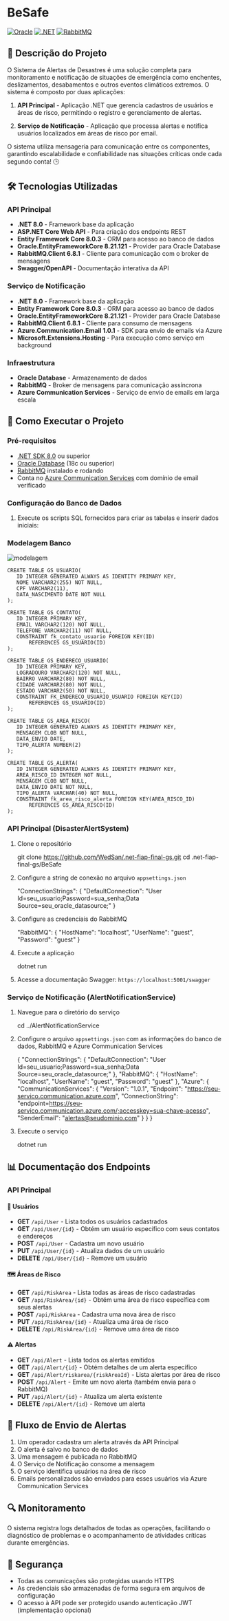 ﻿
#  BeSafe 

[![Oracle](https://img.shields.io/badge/Oracle-F80000?style=for-the-badge&logo=oracle&logoColor=white)](https://www.oracle.com/database/)
[![.NET](https://img.shields.io/badge/.NET-512BD4?style=for-the-badge&logo=.net&logoColor=white)](https://dotnet.microsoft.com/)
[![RabbitMQ](https://img.shields.io/badge/RabbitMQ-FF6600?style=for-the-badge&logo=rabbitmq&logoColor=white)](https://www.rabbitmq.com/)

## 📝 Descrição do Projeto

O Sistema de Alertas de Desastres é uma solução completa para monitoramento e notificação de situações de emergência como enchentes, deslizamentos, desabamentos e outros eventos climáticos extremos. O sistema é composto por duas aplicações:

1.  **API Principal**  - Aplicação .NET que gerencia cadastros de usuários e áreas de risco, permitindo o registro e gerenciamento de alertas.

2.  **Serviço de Notificação**  - Aplicação que processa alertas e notifica usuários localizados em áreas de risco por email.


O sistema utiliza mensageria para comunicação entre os componentes, garantindo escalabilidade e confiabilidade nas situações críticas onde cada segundo conta! 🕒

## 🛠️ Tecnologias Utilizadas

### API Principal

-   **.NET 8.0**  - Framework base da aplicação
-   **ASP.NET Core Web API**  - Para criação dos endpoints REST
-   **Entity Framework Core 8.0.3**  - ORM para acesso ao banco de dados
-   **Oracle.EntityFrameworkCore 8.21.121**  - Provider para Oracle Database
-   **RabbitMQ.Client 6.8.1**  - Cliente para comunicação com o broker de mensagens
-   **Swagger/OpenAPI**  - Documentação interativa da API

### Serviço de Notificação

-   **.NET 8.0**  - Framework base da aplicação
-   **Entity Framework Core 8.0.3**  - ORM para acesso ao banco de dados
-   **Oracle.EntityFrameworkCore 8.21.121**  - Provider para Oracle Database
-   **RabbitMQ.Client 6.8.1**  - Cliente para consumo de mensagens
-   **Azure.Communication.Email 1.0.1**  - SDK para envio de emails via Azure
-   **Microsoft.Extensions.Hosting**  - Para execução como serviço em background

### Infraestrutura

-   **Oracle Database**  - Armazenamento de dados
-   **RabbitMQ**  - Broker de mensagens para comunicação assíncrona
-   **Azure Communication Services**  - Serviço de envio de emails em larga escala

## 🚀 Como Executar o Projeto

### Pré-requisitos

-   [.NET SDK 8.0](https://dotnet.microsoft.com/download/dotnet/8.0)  ou superior
-   [Oracle Database](https://www.oracle.com/database/technologies/oracle-database-software-downloads.html)  (18c ou superior)
-   [RabbitMQ](https://www.rabbitmq.com/download.html)  instalado e rodando
-   Conta no  [Azure Communication Services](https://azure.microsoft.com/pt-br/services/communication-services/)  com domínio de email verificado

### Configuração do Banco de Dados

1.  Execute os scripts SQL fornecidos para criar as tabelas e inserir dados iniciais:
### Modelagem Banco
![modelagem](https://i.ibb.co/SXTq6S6y/Screenshot-3.png)

 ```
 CREATE TABLE GS_USUARIO(
    ID INTEGER GENERATED ALWAYS AS IDENTITY PRIMARY KEY,
    NOME VARCHAR2(255) NOT NULL,
    CPF VARCHAR2(11),
    DATA_NASCIMENTO DATE NOT NULL
);

CREATE TABLE GS_CONTATO(
    ID INTEGER PRIMARY KEY,
    EMAIL VARCHAR2(120) NOT NULL,
    TELEFONE VARCHAR2(11) NOT NULL,
    CONSTRAINT fk_contato_usuario FOREIGN KEY(ID)
        REFERENCES GS_USUARIO(ID)
);

CREATE TABLE GS_ENDERECO_USUARIO(
    ID INTEGER PRIMARY KEY,
    LOGRADOURO VARCHAR2(120) NOT NULL,
    BAIRRO VARCHAR2(80) NOT NULL,
    CIDADE VARCHAR2(80) NOT NULL,
    ESTADO VARCHAR2(50) NOT NULL,
    CONSTRAINT FK_ENDERECO_USUARIO_USUARIO FOREIGN KEY(ID)
        REFERENCES GS_USUARIO(ID)
);

CREATE TABLE GS_AREA_RISCO(
    ID INTEGER GENERATED ALWAYS AS IDENTITY PRIMARY KEY,
    MENSAGEM CLOB NOT NULL,
    DATA_ENVIO DATE,
    TIPO_ALERTA NUMBER(2)
);

CREATE TABLE GS_ALERTA(
    ID INTEGER GENERATED ALWAYS AS IDENTITY PRIMARY KEY,
    AREA_RISCO_ID INTEGER NOT NULL,
    MENSAGEM CLOB NOT NULL,
    DATA_ENVIO DATE NOT NULL,
    TIPO_ALERTA VARCHAR(40) NOT NULL,
    CONSTRAINT fk_area_risco_alerta FOREIGN KEY(AREA_RISCO_ID)
        REFERENCES GS_AREA_RISCO(ID)
);
 ```


### API Principal (DisasterAlertSystem)

1.  Clone o repositório


    git clone https://github.com/WedSan/.net-fiap-final-gs.git
    cd .net-fiap-final-gs/BeSafe

2.  Configure a string de conexão no arquivo  `appsettings.json`


    "ConnectionStrings": {
      "DefaultConnection": "User Id=seu_usuario;Password=sua_senha;Data Source=seu_oracle_datasource;"
    }


3.  Configure as credenciais do RabbitMQ


    "RabbitMQ": {
      "HostName": "localhost",
      "UserName": "guest",
      "Password": "guest"
    }


4.  Execute a aplicação


    dotnet run


5.  Acesse a documentação Swagger:  `https://localhost:5001/swagger`


### Serviço de Notificação (AlertNotificationService)

1.  Navegue para o diretório do serviço


    cd ../AlertNotificationService


2.  Configure o arquivo  `appsettings.json`  com as informações do banco de dados, RabbitMQ e Azure Communication Services


    {
      "ConnectionStrings": {
        "DefaultConnection": "User Id=seu_usuario;Password=sua_senha;Data Source=seu_oracle_datasource;"
      },
      "RabbitMQ": {
        "HostName": "localhost",
        "UserName": "guest",
        "Password": "guest"
      },
      "Azure": {
        "CommunicationServices": {
          "Version": "1.0.1",
          "Endpoint": "https://seu-servico.communication.azure.com",
          "ConnectionString": "endpoint=https://seu-servico.communication.azure.com/;accesskey=sua-chave-acesso",
          "SenderEmail": "alertas@seudominio.com"
        }
      }
    }

3.  Execute o serviço

    dotnet run

## 📊 Documentação dos Endpoints

### API Principal

#### 👤 Usuários

-   **GET**  `/api/User`  - Lista todos os usuários cadastrados
-   **GET**  `/api/User/{id}`  - Obtém um usuário específico com seus contatos e endereços
-   **POST**  `/api/User`  - Cadastra um novo usuário
-   **PUT**  `/api/User/{id}`  - Atualiza dados de um usuário
-   **DELETE**  `/api/User/{id}`  - Remove um usuário

#### 🗺️ Áreas de Risco

-   **GET**  `/api/RiskArea`  - Lista todas as áreas de risco cadastradas
-   **GET**  `/api/RiskArea/{id}`  - Obtém uma área de risco específica com seus alertas
-   **POST**  `/api/RiskArea`  - Cadastra uma nova área de risco
-   **PUT**  `/api/RiskArea/{id}`  - Atualiza uma área de risco
-   **DELETE**  `/api/RiskArea/{id}`  - Remove uma área de risco

#### ⚠️ Alertas

-   **GET**  `/api/Alert`  - Lista todos os alertas emitidos
-   **GET**  `/api/Alert/{id}`  - Obtém detalhes de um alerta específico
-   **GET**  `/api/Alert/riskarea/{riskAreaId}`  - Lista alertas por área de risco
-   **POST**  `/api/Alert`  - Emite um novo alerta (também envia para o RabbitMQ)
-   **PUT**  `/api/Alert/{id}`  - Atualiza um alerta existente
-   **DELETE**  `/api/Alert/{id}`  - Remove um alerta

## 📨 Fluxo de Envio de Alertas

1.  Um operador cadastra um alerta através da API Principal
2.  O alerta é salvo no banco de dados
3.  Uma mensagem é publicada no RabbitMQ
4.  O Serviço de Notificação consome a mensagem
5.  O serviço identifica usuários na área de risco
6.  Emails personalizados são enviados para esses usuários via Azure Communication Services

## 🔍 Monitoramento

O sistema registra logs detalhados de todas as operações, facilitando o diagnóstico de problemas e o acompanhamento de atividades críticas durante emergências.

## 🔐 Segurança

-   Todas as comunicações são protegidas usando HTTPS
-   As credenciais são armazenadas de forma segura em arquivos de configuração
-   O acesso à API pode ser protegido usando autenticação JWT (implementação opcional)